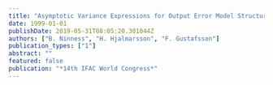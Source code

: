 ```yaml
---
title: "Asymptotic Variance Expressions for Output Error Model Structures"
date: 1999-01-01
publishDate: 2019-05-31T08:05:20.301044Z
authors: ["B. Ninness", "H. Hjalmarsson", "F. Gustafsson"]
publication_types: ["1"]
abstract: ""
featured: false
publication: "*14th IFAC World Congress*"
---
```


